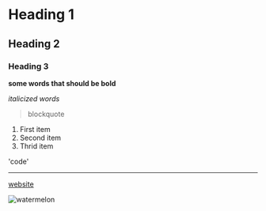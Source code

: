 # Heading 1
## Heading 2
### Heading 3

**some words that should be bold**

*italicized words*

> blockquote

1. First item
2. Second item
3. Thrid item

'code'

---

[website](https://kyle589.github.io/cse15l-lab-reports/)

![watermelon](http://clipart-library.com/image_gallery2/Watermelon-Free-Download-PNG.png)



